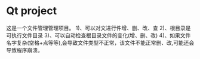 # Qt project
这是一个文件管理管理项目。
1)、可以对文进行件增、删、改、查
2)、根目录是可执行文件目录
3)、可以自动检查根目录文件的变化(增、删、改)
4)、如果文件名字复杂(空格+点等等),会导致文件类型不正常，该文件不能正常删、改,可能还会导致程序崩溃。
